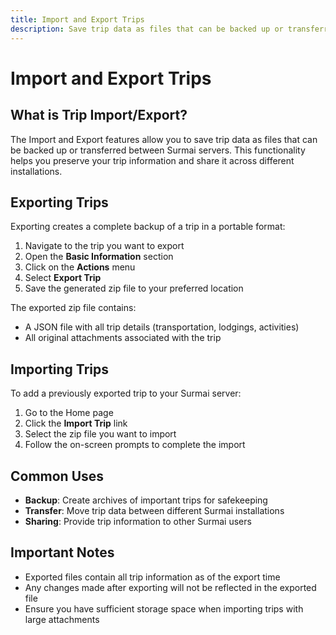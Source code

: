 ```yaml
---
title: Import and Export Trips
description: Save trip data as files that can be backed up or transferred between Surmai servers
---
```


# Import and Export Trips

## What is Trip Import/Export?

The Import and Export features allow you to save trip data as files that can be backed up or transferred between Surmai servers. This functionality helps you preserve your trip information and share it across different installations.

## Exporting Trips

Exporting creates a complete backup of a trip in a portable format:

1. Navigate to the trip you want to export
2. Open the **Basic Information** section
3. Click on the **Actions** menu
4. Select **Export Trip**
5. Save the generated zip file to your preferred location

The exported zip file contains:
- A JSON file with all trip details (transportation, lodgings, activities)
- All original attachments associated with the trip

## Importing Trips

To add a previously exported trip to your Surmai server:

1. Go to the Home page
2. Click the **Import Trip** link
3. Select the zip file you want to import
4. Follow the on-screen prompts to complete the import

## Common Uses

- **Backup**: Create archives of important trips for safekeeping
- **Transfer**: Move trip data between different Surmai installations
- **Sharing**: Provide trip information to other Surmai users

## Important Notes

- Exported files contain all trip information as of the export time
- Any changes made after exporting will not be reflected in the exported file
- Ensure you have sufficient storage space when importing trips with large attachments